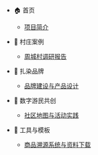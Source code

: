 - 🏠 首页
  - [项目简介](README.md)

- 🏡 村庄案例
  - [周城村调研报告](docs/zhoucheng.md)

- 🎨 扎染品牌
  - [品牌建设与产品设计](docs/brand.md)

- 🧭 数字游民共创
  - [社区地图与活动实践](docs/nomad.md)

- 🧰 工具与模板
  - [商品溯源系统与资料下载](docs/tools.md)
